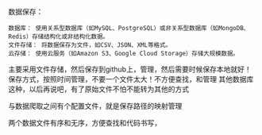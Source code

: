 数据保存：

	数据库： 使用关系型数据库（如MySQL、PostgreSQL）或非关系型数据库（如MongoDB、Redis）存储结构化或非结构化数据。
	文件存储： 将数据保存为文件，如CSV、JSON、XML等格式。
	云存储： 使用云服务（如Amazon S3、Google Cloud Storage）存储大规模数据。

主要采用文件存储，然后保存到github上，管理，然后需要时候保存本地就好！
保存方式，按照时间管理，不要一个文件太大！不方便查找，和管理
其他数据库这种，以后再说吧，有了原始文件不怕不能转为其他的方式


与数据爬取之间有个配置文件，就是保存路径的映射管理

两个数据文件有序和无序，方便查找和代码书写，